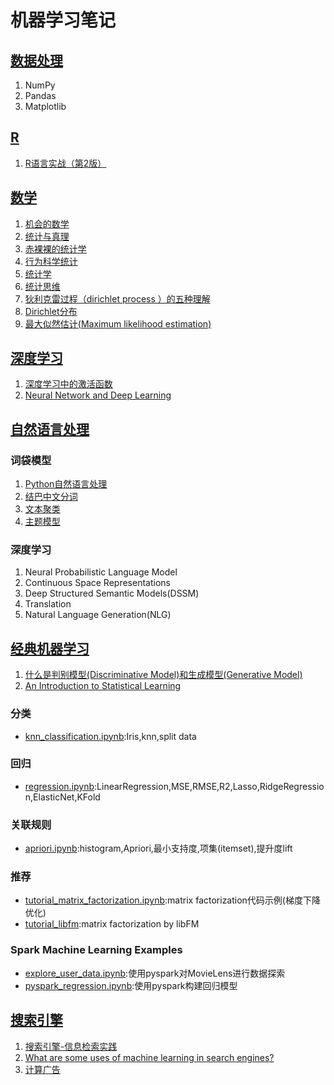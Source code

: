 # 机器学习笔记
## [数据处理][0]
1. NumPy
1. Pandas
1. Matplotlib

## [R][70]
1. [R语言实战（第2版）][71]

## [数学][10]
1. [机会的数学][11]
1. [统计与真理][12]
1. [赤裸裸的统计学][13]
1. [行为科学统计][14]
1. [统计学][15]
1. [统计思维][16]
1. [狄利克雷过程（dirichlet process ）的五种理解][17]
1. [Dirichlet分布][18]
1. [最大似然估计(Maximum likelihood estimation)][19]

## [深度学习][40]
1. [深度学习中的激活函数][41]
1. [Neural Network and Deep Learning][42]

## [自然语言处理][30]
### 词袋模型
1. [Python自然语言处理][34]
1. [结巴中文分词][31]
1. [文本聚类][32]
1. [主题模型][33]

### 深度学习
1. Neural Probabilistic Language Model
1. Continuous Space Representations
1. Deep Structured Semantic Models(DSSM)
1. Translation
1. Natural Language Generation(NLG)

## [经典机器学习][50]
1. [什么是判别模型(Discriminative Model)和生成模型(Generative Model)][51]
1. [An Introduction to Statistical Learning][52]

### 分类
- [knn_classification.ipynb](knn_classification.ipynb):Iris,knn,split data

### 回归
- [regression.ipynb](regression.ipynb):LinearRegression,MSE,RMSE,R2,Lasso,RidgeRegression,ElasticNet,KFold

### 关联规则
- [apriori.ipynb](apriori.ipynb):histogram,Apriori,最小支持度,项集(itemset),提升度lift

### 推荐
- [tutorial_matrix_factorization.ipynb](tutorial_matrix_factorization.ipynb):matrix factorization代码示例(梯度下降优化)
- [tutorial_libfm](tutorial_libfm):matrix factorization by libFM

### Spark Machine Learning Examples
- [explore_user_data.ipynb](pyspark_explore_user_data.ipynb):使用pyspark对MovieLens进行数据探索
- [pyspark_regression.ipynb](pyspark_regression.ipynb):使用pyspark构建回归模型

## [搜索引擎][60]
1. [搜索引擎-信息检索实践][61]
1. [What are some uses of machine learning in search engines?][63]
1. [计算广告][62]


[0]: data-processing/

[10]: math/
[11]: math/chance-of-math.ipynb
[12]: math/statistics-and-truth.ipynb
[13]: math/naked-statistics.ipynb
[14]: math/StatisticsForTheBehavioralSciences
[15]: math/statistics
[16]: math/thinkstats
[17]: math/dp.ipynb
[18]: math/dirichlet.ipynb
[19]: math/mle.md

[30]: natural-language-processing/
[31]: natural-language-processing/jieba.ipynb
[32]: natural-language-processing/text_clustering.ipynb
[33]: natural-language-processing/topic_model.ipynb
[34]: natural-language-processing/NaturalLanguageProcessingWithPython

[40]: deep-learning/
[41]: deep-learning/activation-function.ipynb
[42]: deep-learning/NeuralNetworkAndDeepLearning

[50]: machine-learning/
[51]: machine-learning/DiscriminativeModelGenerativeModel.md
[52]: machine-learning/ISLR-Sixth

[60]: search-engine/
[61]: search-engine/search-engine
[62]: search-engine/computational_ad
[63]: search-engine/WhatAreSomeUsesOfMachineLearningInSearchEngines.md



[70]: r/
[71]: r/r_in_action
